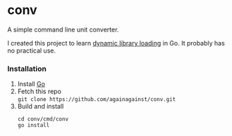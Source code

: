 # conv

A simple command line unit converter.

I created this project to learn [dynamic library loading](https://medium.com/learning-the-go-programming-language/writing-modular-go-programs-with-plugins-ec46381ee1a9) in Go. It probably has no practical use.

### Installation
1. Install [Go](https://go.dev/doc/install)
2. Fetch this repo  
    `git clone https://github.com/againagainst/conv.git`
3. Build and install    
    ```
    cd conv/cmd/conv
    go install
    ```    
